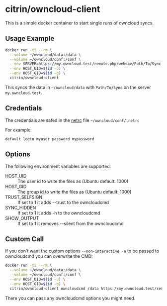 # citrin/owncloud-client

This is a simple docker container to start single runs of owncloud syncs.

## Usage Example

```bash
docker run -ti --rm \
  --volume ~/owncloud/data:/data \
  --volume ~/owncloud/conf:/conf \
  --env SERVER=https://my.owncloud.test/remote.php/webdav/Path/To/Sync \
  --env HOST_UID=$(id -u) \
  --env HOST_GID=$(id -g) \
  citrin/owncloud-client
```

This syncs the data in `~/owncloud/data` with `Path/To/Sync` on the server `my.owncloud.test`.

## Credentials

The credentials are safed in the [netrc](https://linux.die.net/man/5/netrc) file `~/owncloud/conf/.netrc`

For example:
```netrc
default login myuser password mypassword
```

## Options

The following environment variables are supported:
<dl>
  <dt>HOST_UID</dt>
  <dd>The user id to write the files as (Ubuntu default: 1000)</dd>
  <dt>HOST_GID</dt>
  <dd>The group id to write the files as (Ubuntu default: 1000)</dd>
  <dt>TRUST_SELFSIGN</dt>
  <dd>If set to 1 it adds --trust to the owncloudcmd</dd>
  <dt>SYNC_HIDDEN</dt>
  <dd>If set to 1 it adds -h to the owncloudcmd</dd>
  <dt>SHOW_OUTPUT</dt>
  <dd>If set to 1 it removes --silent from the owncloudcmd</dd>
</dl>

## Custom Call

If you don't want the custom options `--non-interactive -n` to be passed to owncloudcmd you can overwrite the CMD:

```bash
docker run -ti --rm \
  --volume ~/owncloud/data:/data \
  --volume ~/owncloud/conf:/conf \
  --env HOST_UID=$(id -u) \
  --env HOST_GID=$(id -g) \
  citrin/owncloud-client owncloudcmd /data https://my.owncloud.test/remote.php/webdav/Path/To/Sync
```

There you can pass any owncloudcmd options you might need.
